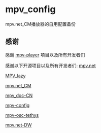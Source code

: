 # mpv_config
mpv.net_CM播放器的自用配置备份
## 感谢
感谢 [mpv-player](https://github.com/mpv-player) 项目以及所有开发者们

感谢以下开源项目以及所有开发者们:
[mpv.net](https://github.com/mpvnet-player/mpv.net)

[MPV_lazy](https://github.com/hooke007/MPV_lazy)

[mpv.net_CM](https://github.com/hooke007/mpv.net_CM)

[mpv_doc-CN](https://github.com/hooke007/mpv_doc-CN)

[mpv-config](https://github.com/dyphire/mpv-config)

[mpv-osc-tethys](https://github.com/Zren/mpv-osc-tethys)

[mpv.net-DW](https://github.com/diana7127/mpv.net-DW)
